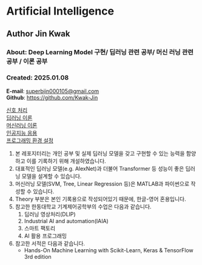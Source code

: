 # Artificial Intelligence
## Author Jin Kwak
### About: Deep Learning Model 구현/ 딥러닝 관련 공부/ 머신 러닝 관련 공부 / 이론 공부
### Created: 2025.01.08
**E-mail**: superbjin000105@gmail.com  
**Github**: https://github.com/Kwak-Jin   
   
[신호 처리](https://github.com/Kwak-Jin/Artificial-Intelligence/blob/master/Theories/SignalProcessing.md)    
[딥러닝 이론](https://github.com/Kwak-Jin/Artificial-Intelligence/blob/master/Theories/DeepLearning.md)  
[머신러닝 이론](https://github.com/Kwak-Jin/Artificial-Intelligence/blob/master/Theories/MachineLearning.md)  
[인공지능 응용](https://github.com/Kwak-Jin/Artificial-Intelligence/blob/master/Theories/AI-Application.md)    
[프로그래밍 환경 설정](https://github.com/Kwak-Jin/DeepLearning/blob/master/Setup.md)    
    
1. 본 레포지터리는 개인 공부 및 실제 딥러닝 모델을 갖고 구현할 수 있는 능력을 함양하고 이를 기록하기 위해 개설하였습니다.
2. 대표적인 딥러닝 모델(e.g. AlexNet)과 더불어 Transformer 등 성능이 좋은 딥러닝 모델을 설계할 수 있습니다.
3. 머신러닝 모델(SVM, Tree, Linear Regression 등)은 MATLAB과 파이썬으로 작성할 수 있습니다.
4. Theory 부분은 본인 기록용으로 작성되어있기 때문에, 한글-영어 혼용입니다.
5. 참고한 한동대학교 기계제어공학부의 수업은 다음과 같습니다.
   1. 딥러닝 영상처리(DLIP) 
   2. Industrial AI and automation(IAIA)
   3. 스마트 팩토리
   4. AI 활용 프로그래밍
6. 참고한 서적은 다음과 같습니다.
   - Hands-On Machine Learning with Scikit-Learn, Keras & TensorFlow 3rd edition
 

